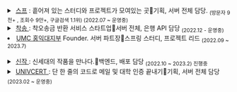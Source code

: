 <details>
 <summary>
         &nbsp;<a href = "https://soup.pw">스프</a> : 흩어져 있는 스터디와 프로젝트가 모여있는 곳🔹기획, 서버 전체 담당.  <sub>(방문자 9천+ , 조회수 9만+, 구글검색 1.1위) (2022.07 ~ 운영중)</sub>
 </summary>
&nbsp;
 
![soup2](https://user-images.githubusercontent.com/94730032/208659106-16f7d859-40e2-4217-832f-5cc04d10e1ff.png)

![20230121_120351](https://user-images.githubusercontent.com/94730032/213840975-14a69d7f-d635-4912-9edc-6623c3e0583b.png)

</details>


 <details> &nbsp;
     <summary>
          &nbsp;<a href = "https://play.google.com/store/apps/details?id=com.chaksong.release">착송 </a>: 착오송금 반환 서비스 스타트업🔹서버 전체, 은행 API 담당  <sub>(2022.12 - 운영중)  </sub> 
     </summary>
&nbsp;
 <sub> 
  
  [ 금융기관 선정 서비스 '착송' ] <br>
  
  2022 예비창업패키지(정부지원사업) 선정 서비스 <br>
  
  2022 부산은행 썸인큐베이터 7기 선정 서비스 <br>
  
  2022 부산 창업 촉진 사업 액셀러레이팅 선정 기업 <br>
  
  2022 부산 클라우드 엑스포 전시 서비스 <br>
  
  2022 부산 혁신 창업기업 육성 플랫폼(BIGS) 사업 우수 기업 선정 <br>
  
  <a href = "https://n.news.naver.com/article/014/0004938410">출시 기사 링크</a>
  
 </sub> 
 
![회사소개 삽입 이미지 2 (1)](https://user-images.githubusercontent.com/94730032/201576242-11cdfd72-fe51-46df-909d-4e478c0f91f1.svg)

![(figma) 엑스포 벽면 그래픽 디자인_3 (1)](https://user-images.githubusercontent.com/94730032/201576237-71d333ae-26c9-43c3-8f73-c2fc3968b356.svg)


 </details>
 
<li> <a href = "https://github.com/HIUMC"> UMC 홍익대지부</a> Founder.  서버 파트장🔹스프링 스터디, 프로젝트 리드  <sub>(2022.09 ~ 2023.7)  </sub> </li>
&nbsp;

 <details> &nbsp;
 <summary>
         &nbsp;<a href = "">신작 </a>: 신세대의 작품을 만나다.🔹백엔드, 배포 담당 <sub>(2022.10 ~ 2023.2)  진행중</sub> 
 </summary>
 
  ![sinzak](https://user-images.githubusercontent.com/94730032/201578971-0ddbf27c-4ae5-4f66-bf21-00bdf3c1811b.jpg)
 
 </details>
 
 <details> &nbsp;
 <summary>
         &nbsp;<a href = "https://univcert.com">UNIVCERT </a>: 단 한 줄의 코드로 메일 및 대학 인증 끝내기🔹기획, 서버 전체 담당 <sub>(2023.02 ~ 운영중)  </sub> 
 </summary>
 
 </details>
  
